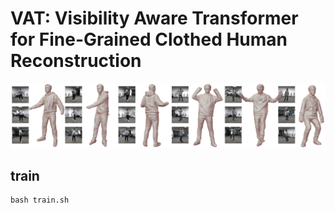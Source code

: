 # VAT: Visibility Aware Transformer for Fine-Grained Clothed Human Reconstruction

![Teaser Image](https://github.com/zibinzhu/VAT/blob/master/show.png)

## train
```
bash train.sh
```